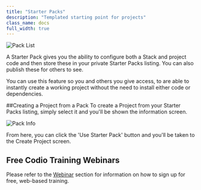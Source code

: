 ```yaml
---
title: "Starter Packs"
description: "Templated starting point for projects"
class_name: docs
full_width: true
---
```


![Pack List](/img/docs/packs_list.png)

A Starter Pack gives you the ability to configure both a Stack and project code and then store these in your private Starter Packs listing. You can also publish these for others to see.

You can use this feature so you and others you give access, to are able to instantly create a working project without the need to install either code or dependencies.

##Creating a Project from a Pack
To create a Project from your Starter Packs listing, simply select it and you'll be shown the information screen.

![Pack Info](/img/docs/packs_info.png)

From here, you can click the 'Use Starter Pack' button and you'll be taken to the Create Project screen.

## Free Codio Training Webinars
Please refer to the [Webinar](/docs/teacher/webinars) section for information on how to sign up for free, web-based training.

